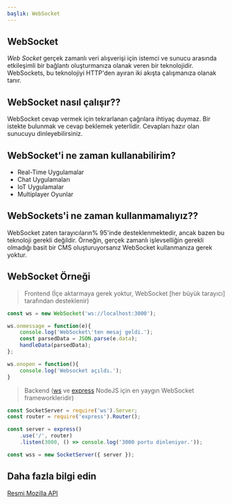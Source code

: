```yaml
---
başlık: WebSocket
---
```


## WebSocket

*Web Socket* gerçek zamanlı veri alışverişi için istemci ve sunucu arasında etkileşimli bir bağlantı oluşturmanıza olanak veren bir teknolojidir. WebSockets, bu teknolojiyi HTTP'den ayıran iki akışta çalışmanıza olanak tanır.

## WebSocket nasıl çalışır??

WebSocket cevap vermek için tekrarlanan çağrılara ihtiyaç duymaz. Bir istekte bulunmak ve cevap beklemek yeterlidir. Cevapları hazır olan sunucuyu dinleyebilirsiniz.

## WebSocket'i ne zaman kullanabilirim?

* Real-Time Uygulamalar
* Chat Uygulamaları
* IoT Uygulamalar
* Multiplayer Oyunlar


## WebSockets'i ne zaman kullanmamalıyız??

WebSocket zaten tarayıcıların% 95'inde desteklenmektedir, ancak bazen bu teknoloji gerekli değildir. Örneğin, gerçek zamanlı işlevselliğin gerekli olmadığı basit bir CMS oluşturuyorsanız WebSocket kullanmanıza gerek yoktur.

## WebSocket Örneği
> Frontend (İçe aktarmaya gerek yoktur, WebSocket [her büyük tarayıcı] tarafından desteklenir)
```javascript
const ws = new WebSocket('ws://localhost:3000');

ws.onmessage = function(e){
    console.log('WebSocket\'ten mesaj geldi.');
    const parsedData = JSON.parse(e.data);
    handleData(parsedData);
};

ws.onopen = function(){
    console.log('Websocket açıldı.');
}
```

> Backend ([ws](https://github.com/websockets/ws) ve [express](https://expressjs.com/) NodeJS için en yaygın WebSocket frameworkleridir)
```javascript
const SocketServer = require('ws').Server;
const router = require('express').Router();

const server = express()
    .use('/', router)
    .listen(3000, () => console.log('3000 portu dinleniyor.'));

const wss = new SocketServer({ server });
```

## Daha fazla bilgi edin
[Resmi Mozilla API](https://developer.mozilla.org/en-US/docs/Web/API/WebSockets_API)
